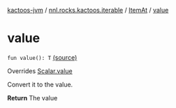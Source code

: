 [kactoos-jvm](../../index.md) / [nnl.rocks.kactoos.iterable](../index.md) / [ItemAt](index.md) / [value](.)

# value

`fun value(): T` [(source)](https://github.com/neonailol/kactoos/blob/master/kactoos-jvm/src/main/kotlin/nnl/rocks/kactoos/iterable/ItemAt.kt#L92)

Overrides [Scalar.value](../../nnl.rocks.kactoos/-scalar/value.md)

Convert it to the value.

**Return**
The value

